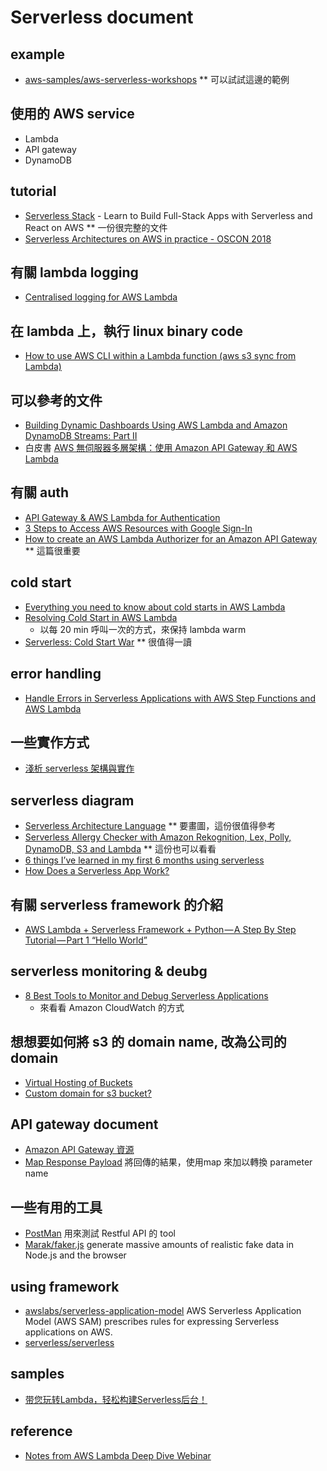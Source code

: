 # Serverless document

## example
  - [aws-samples/aws-serverless-workshops](https://github.com/aws-samples/aws-serverless-workshops) ** 可以試試這邊的範例

## 使用的 AWS service
  - Lambda
  - API gateway
  - DynamoDB

## tutorial
  * [Serverless Stack](https://serverless-stack.com/) - Learn to Build Full-Stack Apps with Serverless and React on AWS ** 一份很完整的文件
  * [Serverless Architectures on AWS in practice - OSCON 2018](https://speakerdeck.com/mpandit/serverless-architectures-on-aws-in-practice-oscon-2018)

## 有關 lambda logging
  * [Centralised logging for AWS Lambda](https://hackernoon.com/centralised-logging-for-aws-lambda-b765b7ca9152)

## 在 lambda 上，執行 linux binary code
  * [How to use AWS CLI within a Lambda function (aws s3 sync from Lambda)](https://bezdelev.com/hacking/aws-cli-inside-lambda-layer-aws-s3-sync/)

## 可以參考的文件
  - [Building Dynamic Dashboards Using AWS Lambda and Amazon DynamoDB Streams: Part II](https://medium.com/aws-activate-startup-blog/building-dynamic-dashboards-using-aws-lambda-and-amazon-dynamodb-streams-part-ii-b2d883bebde5)
  - 白皮書 [AWS 無伺服器多層架構：使用 Amazon API Gateway 和 AWS Lambda](https://d0.awsstatic.com/whitepapers/AWS_Serverless_Multi-Tier_Archiectures.pdf)

## 有關 auth
  - [API Gateway & AWS Lambda for Authentication](https://www.foreach.be/blog/api-gateway-aws-lambda-for-authentication)
  - [3 Steps to Access AWS Resources with Google Sign-In](https://blog.codecentric.de/en/2018/04/accessing-aws-resources-with-google-sign-in/#step-1)
  - [How to create an AWS Lambda Authorizer for an Amazon API Gateway](https://blog.codecentric.de/en/2018/04/aws-lambda-authorizer/) ** 這篇很重要

## cold start
  * [Everything you need to know about cold starts in AWS Lambda](https://hackernoon.com/cold-starts-in-aws-lambda-f9e3432adbf0)
  * [Resolving Cold Start️ in AWS Lambda](https://medium.com/@lakshmanLD/resolving-cold-start%EF%B8%8F-in-aws-lambda-804512ca9b61)
    * 以每 20 min 呼叫一次的方式，來保持 lambda warm
  * [Serverless: Cold Start War](https://mikhail.io/2018/08/serverless-cold-start-war/) ** 很值得一讀

## error handling
  * [Handle Errors in Serverless Applications with AWS Step Functions and AWS Lambda](https://aws.amazon.com/tw/getting-started/tutorials/handle-serverless-application-errors-step-functions-lambda/)

## 一些實作方式
  * [淺析 serverless 架構與實作](https://denny.qollie.com/2016/05/22/serverless-simple-crud/) 

## serverless diagram
  * [Serverless Architecture Language](https://hackernoon.com/documenting-serverless-architectures-69bf63fc67b0) ** 要畫圖，這份很值得參考 
  * [Serverless Allergy Checker with Amazon Rekognition, Lex, Polly, DynamoDB, S3 and Lambda](https://hackernoon.com/serverless-allergy-checker-with-amazon-rekognition-lex-polly-dynamodb-s3-and-lambda-35fd215b51b0) ** 這份也可以看看 
  * [6 things I’ve learned in my first 6 months using serverless](https://read.acloud.guru/six-months-of-serverless-lessons-learned-f6da86a73526)
  * [How Does a Serverless App Work?](https://dzone.com/articles/how-does-a-serverless-app-work)

## 有關 serverless framework 的介紹
  * [AWS Lambda + Serverless Framework + Python — A Step By Step Tutorial — Part 1 “Hello World”](https://medium.com/devopslinks/aws-lambda-serverless-framework-python-part-1-a-step-by-step-hello-world-4182202aba4a)

## serverless monitoring & deubg
  * [8 Best Tools to Monitor and Debug Serverless Applications](https://geekflare.com/serverless-monitoring-troubleshooting-tools/)
    * 來看看 Amazon CloudWatch 的方式  

## 想想要如何將 s3 的 domain name, 改為公司的 domain
  * [Virtual Hosting of Buckets](https://docs.aws.amazon.com/en_us/AmazonS3/latest/dev/VirtualHosting.html)
  * [Custom domain for s3 bucket?](https://stackoverflow.com/questions/25667252/custom-domain-for-s3-bucket)

## API gateway document
  - [Amazon API Gateway 資源](https://aws.amazon.com/tw/api-gateway/resources/)
  - [Map Response Payload](https://docs.aws.amazon.com/en_us/apigateway/latest/developerguide/api-gateway-create-api-step-by-step.html#getting-started-models) 將回傳的結果，使用map 來加以轉換 parameter name

## 一些有用的工具
  - [PostMan](https://www.getpostman.com/) 用來測試 Restful API 的 tool
  - [Marak/faker.js](https://github.com/marak/Faker.js/) generate massive amounts of realistic fake data in Node.js and the browser

## using framework
  - [awslabs/serverless-application-model](https://github.com/awslabs/serverless-application-model) AWS Serverless Application Model (AWS SAM) prescribes rules for expressing Serverless applications on AWS.
  - [serverless/serverless](https://github.com/serverless/serverless)

## samples
  * [带您玩转Lambda，轻松构建Serverless后台！](https://aws.amazon.com/cn/blogs/china/lambda-serverless/)

## reference
  * [Notes from AWS Lambda Deep Dive Webinar](https://lobster1234.github.io/2017/02/27/notes-from-aws-lambda-deep-dive-webinar/)
